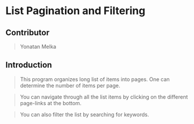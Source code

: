 # List Pagination and Filtering


## Contributor

> Yonatan Melka 

## Introduction

> This program organizes long list of items into pages.
> One can determine the number of items per page. 

>You can navigate through all the list items by clicking on the different page-links at the bottom.

> You can also filter the list by searching for keywords.